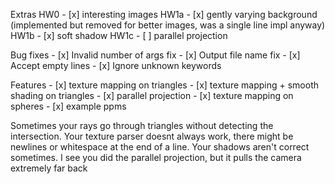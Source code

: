 Extras
    HW0
    - [x] interesting images
    HW1a
    - [x] gently varying background (implemented but removed for better images, was a single line impl anyway)
    HW1b
    - [x] soft shadow
    HW1c
    - [ ] parallel projection

Bug fixes
    - [x] Invalid number of args fix
    - [x] Output file name fix
    - [x] Accept empty lines
    - [x] Ignore unknown keywords

Features
    - [x] texture mapping on triangles
    - [x] texture mapping + smooth shading on triangles
    - [x] parallel projection
    - [x] texture mapping on spheres
    - [x] example ppms

Sometimes your rays go through triangles without detecting the intersection. Your texture parser doesnt always work, there might be newlines or whitespace at the end of a line. Your shadows aren't correct sometimes. I see you did the parallel projection, but it pulls the camera extremely far back
